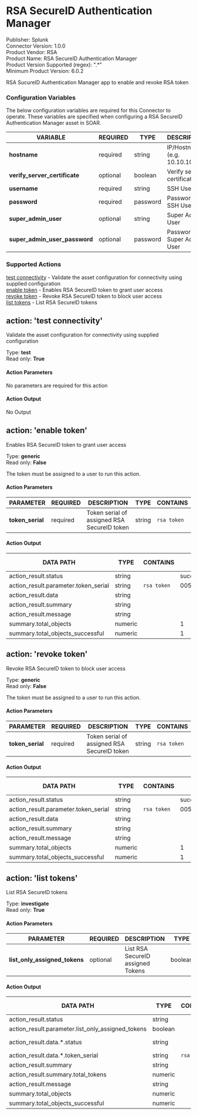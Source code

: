 [comment]: # "Auto-generated SOAR connector documentation"
# RSA SecureID Authentication Manager

Publisher: Splunk  
Connector Version: 1.0.0  
Product Vendor: RSA  
Product Name: RSA SecureID Authentication Manager  
Product Version Supported (regex): ".\*"  
Minimum Product Version: 6.0.2  

RSA SucureID Authentication Manager app to enable and revoke RSA token

[comment]: # "File: README.md"
[comment]: # "Copyright (c) 2023 Splunk Inc."
[comment]: # ""
[comment]: # "Licensed under the Apache License, Version 2.0 (the 'License');"
[comment]: # "you may not use this file except in compliance with the License."
[comment]: # "You may obtain a copy of the License at"
[comment]: # ""
[comment]: # "    http://www.apache.org/licenses/LICENSE-2.0"
[comment]: # ""
[comment]: # "Unless required by applicable law or agreed to in writing, software distributed under"
[comment]: # "the License is distributed on an 'AS IS' BASIS, WITHOUT WARRANTIES OR CONDITIONS OF ANY KIND,"
[comment]: # "either express or implied. See the License for the specific language governing permissions"
[comment]: # "and limitations under the License."
[comment]: # ""



### Configuration Variables
The below configuration variables are required for this Connector to operate.  These variables are specified when configuring a RSA SecureID Authentication Manager asset in SOAR.

VARIABLE | REQUIRED | TYPE | DESCRIPTION
-------- | -------- | ---- | -----------
**hostname** |  required  | string | IP/Hostname (e.g. 10.10.10.10)
**verify_server_certificate** |  optional  | boolean | Verify server certificate
**username** |  required  | string | SSH User
**password** |  required  | password | Password For SSH User
**super_admin_user** |  optional  | string | Super Admin User
**super_admin_user_password** |  optional  | password | Password For Super Admin User

### Supported Actions  
[test connectivity](#action-test-connectivity) - Validate the asset configuration for connectivity using supplied configuration  
[enable token](#action-enable-token) - Enables RSA SecureID token to grant user access  
[revoke token](#action-revoke-token) - Revoke RSA SecureID token to block user access  
[list tokens](#action-list-tokens) - List RSA SecureID tokens  

## action: 'test connectivity'
Validate the asset configuration for connectivity using supplied configuration

Type: **test**  
Read only: **True**

#### Action Parameters
No parameters are required for this action

#### Action Output
No Output  

## action: 'enable token'
Enables RSA SecureID token to grant user access

Type: **generic**  
Read only: **False**

The token must be assigned to a user to run this action.

#### Action Parameters
PARAMETER | REQUIRED | DESCRIPTION | TYPE | CONTAINS
--------- | -------- | ----------- | ---- | --------
**token_serial** |  required  | Token serial of assigned RSA SecureID token | string |  `rsa token` 

#### Action Output
DATA PATH | TYPE | CONTAINS | EXAMPLE VALUES
--------- | ---- | -------- | --------------
action_result.status | string |  |   success  failed 
action_result.parameter.token_serial | string |  `rsa token`  |   0056121890128 
action_result.data | string |  |  
action_result.summary | string |  |  
action_result.message | string |  |  
summary.total_objects | numeric |  |   1 
summary.total_objects_successful | numeric |  |   1   

## action: 'revoke token'
Revoke RSA SecureID token to block user access

Type: **generic**  
Read only: **False**

The token must be assigned to a user to run this action.

#### Action Parameters
PARAMETER | REQUIRED | DESCRIPTION | TYPE | CONTAINS
--------- | -------- | ----------- | ---- | --------
**token_serial** |  required  | Token serial of assigned RSA SecureID token | string |  `rsa token` 

#### Action Output
DATA PATH | TYPE | CONTAINS | EXAMPLE VALUES
--------- | ---- | -------- | --------------
action_result.status | string |  |   success  failed 
action_result.parameter.token_serial | string |  `rsa token`  |   0056121890128 
action_result.data | string |  |  
action_result.summary | string |  |  
action_result.message | string |  |  
summary.total_objects | numeric |  |   1 
summary.total_objects_successful | numeric |  |   1   

## action: 'list tokens'
List RSA SecureID tokens

Type: **investigate**  
Read only: **True**

#### Action Parameters
PARAMETER | REQUIRED | DESCRIPTION | TYPE | CONTAINS
--------- | -------- | ----------- | ---- | --------
**list_only_assigned_tokens** |  optional  | List RSA SecureID assigned Tokens | boolean | 

#### Action Output
DATA PATH | TYPE | CONTAINS | EXAMPLE VALUES
--------- | ---- | -------- | --------------
action_result.status | string |  |   success  failed 
action_result.parameter.list_only_assigned_tokens | boolean |  |   True  False 
action_result.data.\*.status | string |  |   Enabled  Disabled 
action_result.data.\*.token_serial | string |  `rsa token`  |   068283706629 
action_result.summary | string |  |  
action_result.summary.total_tokens | numeric |  |   25 
action_result.message | string |  |  
summary.total_objects | numeric |  |   1 
summary.total_objects_successful | numeric |  |   1 